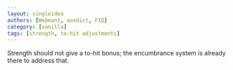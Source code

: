 ```yaml
---
layout: singleidea
authors: [Webmant, aosdict, FIQ]
category: [vanilla]
tags: [strength, to-hit adjustments]
---
```

Strength should not give a to-hit bonus; the encumbrance system is already there to address that.
